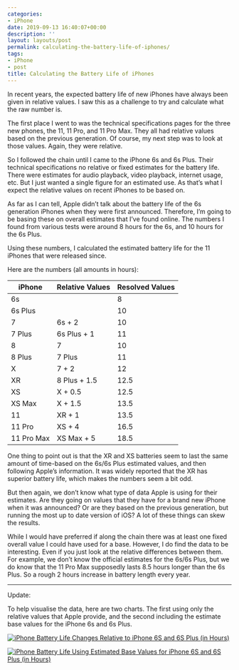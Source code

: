 ```yaml
---
categories:
- iPhone
date: 2019-09-13 16:40:07+00:00
description: ''
layout: layouts/post
permalink: calculating-the-battery-life-of-iphones/
tags:
- iPhone
- post
title: Calculating the Battery Life of iPhones
---
```


<p>In recent years, the expected battery life of new iPhones have always been given in relative values. I saw this as a challenge to try and calculate what the raw number is.</p>
<p>The first place I went to was the technical specifications pages for the three new phones, the 11, 11 Pro, and 11 Pro Max. They all had relative values based on the previous generation. Of course, my next step was to look at those values. Again, they were relative.</p>
<p>So I followed the chain until I came to the iPhone 6s and 6s Plus. Their technical specifications no relative or fixed estimates for the battery life. There were estimates for audio playback, video playback, internet usage, etc. But I just wanted a single figure for an estimated use. As that&#8217;s what I expect the relative values on recent iPhones to be based on.</p>
<p>As far as I can tell, Apple didn&#8217;t talk about the battery life of the 6s generation iPhones when they were first announced. Therefore, I&#8217;m going to be basing these on overall estimates that I&#8217;ve found online. The numbers I found from various tests were around 8 hours for the 6s, and 10 hours for the 6s Plus.</p>
<p>Using these numbers, I calculated the estimated battery life for the 11 iPhones that were released since.</p>
<p>Here are the numbers (all amounts in hours):</p>
<table>
<thead>
<tr>
<th><strong>iPhone</strong></th>
<th><strong>Relative Values</strong></th>
<th><strong>Resolved Values</strong></th>
</tr>
</thead>
<tbody>
<tr>
<td>6s</td>
<td></td>
<td>8</td>
</tr>
<tr>
<td>6s Plus</td>
<td></td>
<td>10</td>
</tr>
<tr>
<td>7</td>
<td>6s + 2</td>
<td>10</td>
</tr>
<tr>
<td>7 Plus</td>
<td>6s Plus + 1</td>
<td>11</td>
</tr>
<tr>
<td>8</td>
<td>7</td>
<td>10</td>
</tr>
<tr>
<td>8 Plus</td>
<td>7 Plus</td>
<td>11</td>
</tr>
<tr>
<td>X</td>
<td>7 + 2</td>
<td>12</td>
</tr>
<tr>
<td>XR</td>
<td>8 Plus + 1.5</td>
<td>12.5</td>
</tr>
<tr>
<td>XS</td>
<td>X + 0.5</td>
<td>12.5</td>
</tr>
<tr>
<td>XS Max</td>
<td>X + 1.5</td>
<td>13.5</td>
</tr>
<tr>
<td>11</td>
<td>XR + 1</td>
<td>13.5</td>
</tr>
<tr>
<td>11 Pro</td>
<td>XS + 4</td>
<td>16.5</td>
</tr>
<tr>
<td>11 Pro Max</td>
<td>XS Max + 5</td>
<td>18.5</td>
</tr>
</tbody>
</table>
<p>One thing to point out is that the XR and XS batteries seem to last the same amount of time-based on the 6s/6s Plus estimated values, and then following Apple&#8217;s information. It was widely reported that the XR has superior battery life, which makes the numbers seem a bit odd.</p>
<p>But then again, we don&#8217;t know what type of data Apple is using for their estimates. Are they going on values that they have for a brand new iPhone when it was announced? Or are they based on the previous generation, but running the most up to date version of iOS? A lot of these things can skew the results.</p>
<p>While I would have preferred if along the chain there was at least one fixed overall value I could have used for a base. However, I do find the data to be interesting. Even if you just look at the relative differences between them. For example, we don&#8217;t know the official estimates for the 6s/6s Plus, but we do know that the 11 Pro Max supposedly lasts 8.5 hours longer than the 6s Plus. So a rough 2 hours increase in battery length every year.</p>
<hr />
<p>Update:</p>
<p>To help visualise the data, here are two charts. The first using only the relative values that Apple provide, and the second including the estimate base values for the iPhone 6s and 6s Plus.</p>
<p><a href="https://chrishannah.me/images/2019/09/relative-iphone-battery-life.png"><img src="https://chrishannah.me/images/2019/09/relative-iphone-battery-life.png" alt="iPhone Battery Life Changes Relative to iPhone 6S and 6S Plus (in Hours)" /></a></p>
<p><a href="https://chrishannah.me/images/2019/09/iphone-battery-life-with-base-values.png"><img src="https://chrishannah.me/images/2019/09/iphone-battery-life-with-base-values.png" alt="iPhone Battery Life Using Estimated Base Values for iPhone 6S and 6S Plus (in Hours)" /></a></p>

